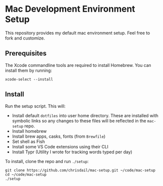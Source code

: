 # Mac Development Environment Setup

This repository provides my default mac environment setup. Feel free to fork and customize.

## Prerequisites

The Xcode commandline tools are required to install Homebrew. You can install them by running:

```
xcode-select --install
```

## Install

Run the setup script. This will:

* Install default `dotfiles` into user home directory. These are installed with symbolic links so any changes to these files will be reflected in the `mac-setup` repo.
* Install homebrew
* Install brew apps, casks, fonts (from `Brewfile`)
* Set shell as Fish
* Install some VS Code extensions using their CLI
* Install Typr (Utility I wrote for tracking words typed per day)

To install, clone the repo and run `./setup`:

```
git clone https://github.com/chrisdail/mac-setup.git ~/code/mac-setup
cd ~/code/mac-setup
./setup
```
